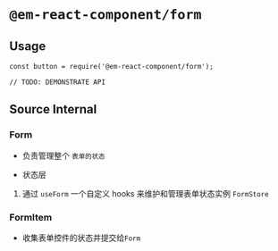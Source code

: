 # `@em-react-component/form`

## Usage

```
const button = require('@em-react-component/form');

// TODO: DEMONSTRATE API
```

## Source Internal

### Form

- 负责管理整个 `表单的状态`

- 状态层

1. 通过 `useForm` 一个自定义 hooks 来维护和管理表单状态实例 `FormStore`

### FormItem

- 收集表单控件的状态并提交给`Form`
